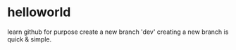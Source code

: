 # helloworld
learn github for purpose
create a new branch 'dev'
creating a new branch is quick & simple.
